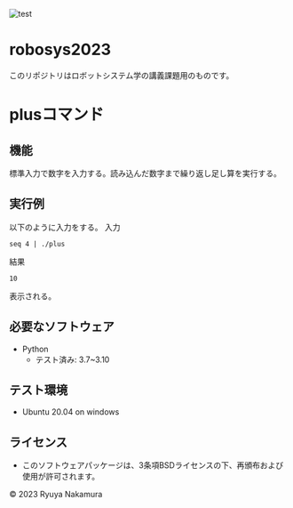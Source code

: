 ![test](https://github.com/ryuyanakamura2022/robosys2023/actions/workflows/test.yml/badge.svg)

# robosys2023
このリポジトリはロボットシステム学の講義課題用のものです。

# plusコマンド
## 機能
標準入力で数字を入力する。読み込んだ数字まで繰り返し足し算を実行する。

## 実行例
以下のように入力をする。
入力
```
seq 4 | ./plus
```
結果
```
10
```
表示される。 
## 必要なソフトウェア
* Python
  * テスト済み: 3.7~3.10

## テスト環境
* Ubuntu 20.04 on windows

## ライセンス
* このソフトウェアパッケージは、3条項BSDライセンスの下、再頒布および使用が許可されます。

© 2023 Ryuya Nakamura
